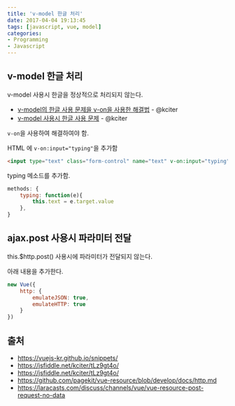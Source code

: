 ```yaml
---
title: 'v-model 한글 처리'
date: 2017-04-04 19:13:45
tags: [javascript, vue, model]
categories:
- Programming
- Javascript
---
```


## v-model 한글 처리

v-model 사용시 한글을 정상적으로 처리되지 않는다.

- [v-model의 한글 사용 문제을 v-on을 사용한 해결법](https://jsfiddle.net/kciter/tLz9gt4o/) - @kciter
- [v-model 사용시 한글 사용 문제](https://jsfiddle.net/kciter/b5qhxbfh/) - @kciter

`v-on`을 사용하여 해결하여야 함.

HTML 에 `v-on:input="typing"`을 추가함

```html
<input type="text" class="form-control" name="text" v-on:input="typing" v-model="text" placeholder="검색어를 입력하세요">
```

typing 메소드를 추가함.

```javascript
methods: {
    typing: function(e){
        this.text = e.target.value
    },
}
```


## ajax.post 사용시 파라미터 전달

this.$http.post() 사용시에 파라미터가 전달되지 않는다.

아래 내용을 추가한다.

```javascript
new Vue({
    http: {
        emulateJSON: true,
        emulateHTTP: true
    }
})
```




## 출처
- https://vuejs-kr.github.io/snippets/
- https://jsfiddle.net/kciter/tLz9gt4o/
- https://jsfiddle.net/kciter/tLz9gt4o/
- https://github.com/pagekit/vue-resource/blob/develop/docs/http.md
- https://laracasts.com/discuss/channels/vue/vue-resource-post-request-no-data

